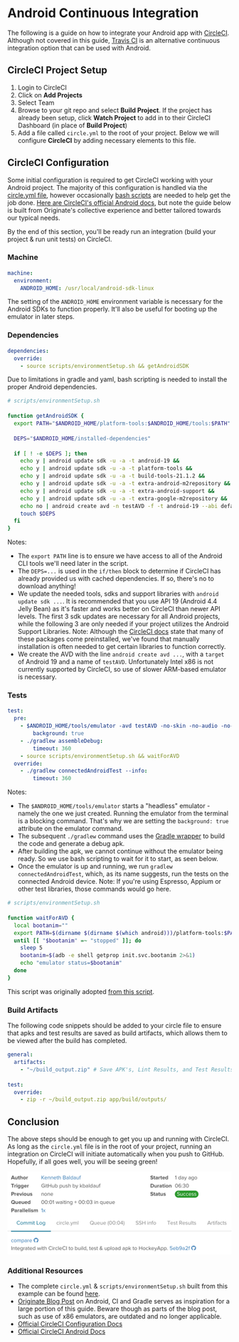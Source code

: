 # Android Continuous Integration

The following is a guide on how to integrate your Android app with [CircleCI](https://circleci.com/). Although not covered in this guide, [Travis CI](https://travis-ci.org) is an alternative continuous integration option that can be used with Android.

## CircleCI Project Setup

1. Login to CircleCI
2. Click on **Add Projects**
3. Select Team
4. Browse to your git repo and select **Build Project**. If the project has already been setup, click **Watch Project** to add in to their CircleCI Dashboard (in place of **Build Project**)
5. Add a file called `circle.yml` to the root of your project. Below we will configure **CircleCI** by adding necessary elements to this file.

## CircleCI Configuration

Some initial configuration is required to get CircleCI working with your Android project. The majority of this configuration is handled via the [circle.yml file](/android/files/code/CI/circle.yml), however occasionally [bash scripts](/android/files/code/CI/environmentSetup.sh) are needed to help get the job done. [Here are CircleCI's official Android docs](https://circleci.com/docs/android), but note the guide below is built from Originate's collective experience and better tailored towards our typical needs. 

By the end of this section, you'll be ready run an integration (build your project & run unit tests) on CircleCI.

### Machine

```yml
machine:
  environment:
    ANDROID_HOME: /usr/local/android-sdk-linux
```
The setting of the `ANDROID_HOME` environment variable is necessary for the Android SDKs to function properly. It'll also be useful for booting up the emulator in later steps.

### Dependencies

```yml
dependencies:
  override:
    - source scripts/environmentSetup.sh && getAndroidSDK
```
Due to limitations in gradle and yaml, bash scripting is needed to install the proper Android dependencies.

```bash
# scripts/environmentSetup.sh

function getAndroidSDK {
  export PATH="$ANDROID_HOME/platform-tools:$ANDROID_HOME/tools:$PATH"

  DEPS="$ANDROID_HOME/installed-dependencies"

  if [ ! -e $DEPS ]; then
    echo y | android update sdk -u -a -t android-19 &&
    echo y | android update sdk -u -a -t platform-tools &&
    echo y | android update sdk -u -a -t build-tools-21.1.2 &&
    echo y | android update sdk -u -a -t extra-android-m2repository &&
    echo y | android update sdk -u -a -t extra-android-support &&
    echo y | android update sdk -u -a -t extra-google-m2repository &&
    echo no | android create avd -n testAVD -f -t android-19 --abi default/armeabi-v7a &&
    touch $DEPS
  fi
}
```
Notes:

* The `export PATH` line is to ensure we have access to all of the Android CLI tools we'll need later in the script.
* The `DEPS=...` is used in the `if/then` block to determine if CircleCI has already provided us with cached dependencies. If so, there's no to download anything!
* We update the needed tools, sdks and support libraries with `android update sdk ...`. It is recommended that you use API 19 (Android 4.4 Jelly Bean) as it's faster and works better on CircleCI than newer API levels. The first 3 sdk updates are necessary for all Android projects, while the following 3 are only needed if your project utilizes the Android Support Libraries. Note: Although the [CircleCI docs](https://circleci.com/docs/android#dependencies) state that many of these packages come preinstalled, we've found that manually installation is often needed to get certain libraries to function correctly.
* We create the AVD with the line `android create avd ...`, with a `target` of Android 19 and a name of `testAVD`. Unfortunately Intel x86 is not currently supported by CircleCI, so use of slower ARM-based emulator is necessary.

### Tests

```yml
test:
  pre:
    - $ANDROID_HOME/tools/emulator -avd testAVD -no-skin -no-audio -no-window:
        background: true
    - ./gradlew assembleDebug:
        timeout: 360
    - source scripts/environmentSetup.sh && waitForAVD
  override:
    - ./gradlew connectedAndroidTest --info:
        timeout: 360
```

Notes:

* The `$ANDROID_HOME/tools/emulator` starts a "headless" emulator - namely the one we just created. Running the emulator from the terminal is a blocking command. That's why we are setting the `background: true` attribute on the emulator command.
* The subsequent `./gradlew` command uses the [Gradle wrapper](http://www.gradle.org/docs/current/userguide/gradle_wrapper.html) to build the code and generate a debug apk. 
* After building the apk, we cannot continue without the emulator being ready. So we use bash scripting to wait for it to start, as seen below.
* Once the emulator is up and running, we run `gradlew connectedAndroidTest`, which, as its name suggests, run the tests on the connected Android device. Note: If you're using Espresso, Appium or other test libraries, those commands would go here.

```bash
# scripts/environmentSetup.sh

function waitForAVD {
  local bootanim=""
  export PATH=$(dirname $(dirname $(which android)))/platform-tools:$PATH
  until [[ "$bootanim" =~ "stopped" ]]; do
    sleep 5
    bootanim=$(adb -e shell getprop init.svc.bootanim 2>&1)
    echo "emulator status=$bootanim"
  done
}
```
This script was originally adopted [from this script](http://blog.crowdint.com/2013/05/17/android-builds-on-travis-ci-with-maven.html).

### Build Artifacts

The following code snippets should be added to your circle file to ensure that apks and test results are saved as build artifacts, which allows them to be viewed after the build has completed.

```yml
general:
  artifacts:
    - "~/build_output.zip" # Save APK's, Lint Results, and Test Results

test:
  override:
    - zip -r ~/build_output.zip app/build/outputs/
```

## Conclusion

The above steps should be enough to get you up and running with CircleCI. As long as the `circle.yml` file is in the root of your project, running an integration on CircleCI will initiate automatically when you push to GitHub. Hopefully, if all goes well, you will be seeing green!

![circleCISuccessfulIntegration](/android/files/images/circleCISuccessfulIntegration.png)

### Additional Resources

* The complete `circle.yml` & `scripts/environmentSetup.sh` built from this example can be found [here](/android/files/code/CI).
* [Originate Blog Post](http://blog.originate.com/blog/2015/03/22/android-and-ci-and-gradle-a-how-to/) on Android, CI and Gradle serves as inspiration for a large portion of this guide. Beware though as parts of the blog post, such as use of x86 emulators, are outdated and no longer applicable.
* [Official CircleCI Configuration Docs](https://circleci.com/docs/configuration)
* [Official CircleCI Android Docs](https://circleci.com/docs/android)  

